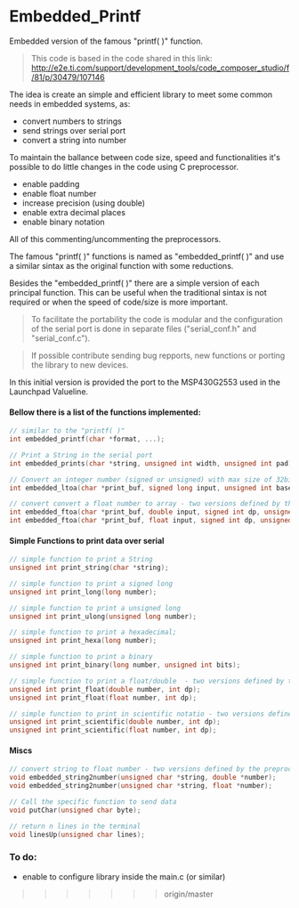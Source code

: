 # Embedded_Printf

Embedded version of the famous "printf( )" function.

>This code is based in the code shared in this link: http://e2e.ti.com/support/development_tools/code_composer_studio/f/81/p/30479/107146

The idea is create an simple and efficient library to meet some common needs in embedded systems, as:
- convert numbers to strings
- send strings over serial port
- convert a string into number

To maintain the ballance between code size, speed and functionalities it's possible to do little changes in the code using C preprocessor.
- enable padding
- enable float number
- increase precision (using double)
- enable extra decimal places
- enable binary notation

All of this commenting/uncommenting the preprocessors.

The famous "printf( )" functions is named as "embedded_printf( )" and use a similar sintax as the original function with some reductions.

Besides the "embedded_printf( )" there are a simple version of each principal function. This can be useful when the traditional sintax is not required or when the speed of code/size is more important.


>To facilitate the portability the code is modular and the configuration of the serial port is done in separate files ("serial_conf.h" and "serial_conf.c").

> If possible contribute sending bug repports, new functions or porting the library to new devices.

In this initial version is provided the port to the MSP430G2553 used in the Launchpad Valueline.

#### Bellow there is a list of the functions implemented:

``` c
// similar to the "printf( )"
int embedded_printf(char *format, ...);
```

``` c
// Print a String in the serial port
int embedded_prints(char *string, unsigned int width, unsigned int pad);
```

``` c
// Convert an integer number (signed or unsigned) with max size of 32bits (long) to array
int embedded_ltoa(char *print_buf, signed long input, unsigned int base, unsigned int sg, unsigned int width, unsigned int pad, unsigned char letbase);
```

``` c
// convert convert a float number to array - two versions defined by the preprocessors
int embedded_ftoa(char *print_buf, double input, signed int dp, unsigned int sci);
int embedded_ftoa(char *print_buf, float input, signed int dp, unsigned int sci);
```


#### Simple Functions to print data over serial

``` c
// simple function to print a String
unsigned int print_string(char *string);
```

``` c
// simple function to print a signed long
unsigned int print_long(long number);
```

``` c
// simple function to print a unsigned long
unsigned int print_ulong(unsigned long number);
```

``` c
// simple function to print a hexadecimal;
unsigned int print_hexa(long number);
```

``` c
// simple function to print a binary
unsigned int print_binary(long number, unsigned int bits);
```

``` c
// simple function to print a float/double  - two versions defined by the preprocessors
unsigned int print_float(double number, int dp);
unsigned int print_float(float number, int dp);
```

``` c
// simple function to print in scientific notatio - two versions defined by the preprocessors
unsigned int print_scientific(double number, int dp);
unsigned int print_scientific(float number, int dp);
```


#### Miscs

``` c
// convert string to float number - two versions defined by the preprocessors
void embedded_string2number(unsigned char *string, double *number);
void embedded_string2number(unsigned char *string, float *number);
```

``` c
// Call the specific function to send data
void putChar(unsigned char byte);
```

``` c
// return n lines in the terminal
void linesUp(unsigned char lines);
```

### To do:
- enable to configure library inside the main.c (or similar)
>>>>>>> origin/master
